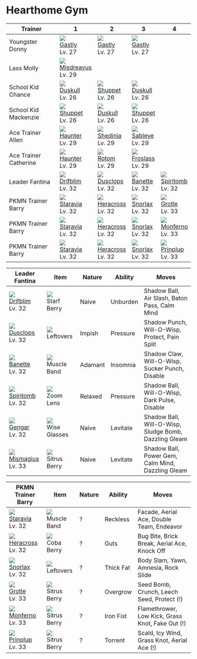 # Hearthome Gym

Trainer               | 1                                    | 2                                    | 3                                    | 4                                    
---                   | ---                                  | ---                                  | ---                                  | ---                                  
Youngster Donny       | ![][092]<br> [Gastly]<br> Lv. 27     | ![][092]<br> [Gastly]<br> Lv. 27     | ![][092]<br> [Gastly]<br> Lv. 27     
Lass Molly            | ![][200]<br> [Misdreavus]<br> Lv. 29 
School Kid Chance     | ![][355]<br> [Duskull]<br> Lv. 26    | ![][353]<br> [Shuppet]<br> Lv. 26    | ![][355]<br> [Duskull]<br> Lv. 26    
School Kid Mackenzie  | ![][353]<br> [Shuppet]<br> Lv. 26    | ![][355]<br> [Duskull]<br> Lv. 26    | ![][353]<br> [Shuppet]<br> Lv. 26    
Ace Trainer Allen     | ![][093]<br> [Haunter]<br> Lv. 29    | ![][292]<br> [Shedinja]<br> Lv. 29   | ![][302]<br> [Sableye]<br> Lv. 29    
Ace Trainer Catherine | ![][093]<br> [Haunter]<br> Lv. 29    | ![][479]<br> [Rotom]<br> Lv. 29      | ![][478]<br> [Froslass]<br> Lv. 29   
Leader Fantina        | ![][426]<br> [Drifblim]<br> Lv. 32   | ![][356]<br> [Dusclops]<br> Lv. 32   | ![][354]<br> [Banette]<br> Lv. 32    | ![][442]<br> [Spiritomb]<br> Lv. 32  | ![][094]<br> [Gengar]<br> Lv. 32     | ![][429]<br> [Mismagius]<br> Lv. 33  
PKMN Trainer Barry    | ![][397]<br> [Staravia]<br> Lv. 32   | ![][214]<br> [Heracross]<br> Lv. 32  | ![][143]<br> [Snorlax]<br> Lv. 32    | ![][388]<br> [Grotle]<br> Lv. 33     
PKMN Trainer Barry    | ![][397]<br> [Staravia]<br> Lv. 32   | ![][214]<br> [Heracross]<br> Lv. 32  | ![][143]<br> [Snorlax]<br> Lv. 32    | ![][391]<br> [Monferno]<br> Lv. 33   
PKMN Trainer Barry    | ![][397]<br> [Staravia]<br> Lv. 32   | ![][214]<br> [Heracross]<br> Lv. 32  | ![][143]<br> [Snorlax]<br> Lv. 32    | ![][394]<br> [Prinplup]<br> Lv. 33   

Leader Fantina                      | Item                               | Nature  | Ability  | Moves                                                
---                                 | ---                                | ---     | ---      | ---                                                  
![][426]<br> [Drifblim]<br> Lv. 32  | ![][starf-berry]<br> Starf Berry   | Naive   | Unburden | Shadow Ball, Air Slash, Baton Pass, Calm Mind        
![][356]<br> [Dusclops]<br> Lv. 32  | ![][leftovers]<br> Leftovers       | Impish  | Pressure | Shadow Punch, Will-O-Wisp, Protect, Pain Split       
![][354]<br> [Banette]<br> Lv. 32   | ![][muscle-band]<br> Muscle Band   | Adamant | Insomnia | Shadow Claw, Will-O-Wisp, Sucker Punch, Disable      
![][442]<br> [Spiritomb]<br> Lv. 32 | ![][zoom-lens]<br> Zoom Lens       | Relaxed | Pressure | Shadow Ball, Will-O-Wisp, Dark Pulse, Disable        
![][094]<br> [Gengar]<br> Lv. 32    | ![][wise-glasses]<br> Wise Glasses | Naive   | Levitate | Shadow Ball, Will-O-Wisp, Sludge Bomb, Dazzling Gleam
![][429]<br> [Mismagius]<br> Lv. 33 | ![][sitrus-berry]<br> Sitrus Berry | Naive   | Levitate | Shadow Ball, Power Gem, Calm Mind, Dazzling Gleam    

PKMN Trainer Barry                  | Item                               | Nature | Ability   | Moves                                              
---                                 | ---                                | --- | ---       | ---                                                
![][397]<br> [Staravia]<br> Lv. 32  | ![][muscle-band]<br> Muscle Band   | ? | Reckless  | Facade, Aerial Ace, Double Team, Endeavor          
![][214]<br> [Heracross]<br> Lv. 32 | ![][coba-berry]<br> Coba Berry     | ? | Guts      | Bug Bite, Brick Break, Aerial Ace, Knock Off       
![][143]<br> [Snorlax]<br> Lv. 32   | ![][leftovers]<br> Leftovers       | ? | Thick Fat | Body Slam, Yawn, Amnesia, Rock Slide               
![][388]<br> [Grotle]<br> Lv. 33    | ![][sitrus-berry]<br> Sitrus Berry | ? | Overgrow  | Seed Bomb, Crunch, Leech Seed, Protect          (!)
![][391]<br> [Monferno]<br> Lv. 33  | ![][sitrus-berry]<br> Sitrus Berry | ? | Iron Fist | Flamethrower, Low Kick, Grass Knot, Fake Out    (!)
![][394]<br> [Prinplup]<br> Lv. 33  | ![][sitrus-berry]<br> Sitrus Berry | ? | Torrent   | Scald, Icy Wind, Grass Knot, Aerial Ace         (!)


[Gastly]: /pokemon_changes/092/
[Haunter]: /pokemon_changes/093/
[Gengar]: /pokemon_changes/094/
[Snorlax]: /pokemon_changes/143/
[Misdreavus]: /pokemon_changes/200/
[Heracross]: /pokemon_changes/214/
[Shedinja]: /pokemon_changes/292/
[Sableye]: /pokemon_changes/302/
[Shuppet]: /pokemon_changes/353/
[Banette]: /pokemon_changes/354/
[Duskull]: /pokemon_changes/355/
[Dusclops]: /pokemon_changes/356/
[Grotle]: /pokemon_changes/388/
[Monferno]: /pokemon_changes/391/
[Prinplup]: /pokemon_changes/394/
[Staravia]: /pokemon_changes/397/
[Drifblim]: /pokemon_changes/426/
[Mismagius]: /pokemon_changes/429/
[Spiritomb]: /pokemon_changes/442/
[Froslass]: /pokemon_changes/478/
[Rotom]: /pokemon_changes/479/
[coba-berry]: /img/items/coba-berry.png
[leftovers]: /img/items/leftovers.png
[muscle-band]: /img/items/muscle-band.png
[sitrus-berry]: /img/items/sitrus-berry.png
[starf-berry]: /img/items/starf-berry.png
[wise-glasses]: /img/items/wise-glasses.png
[zoom-lens]: /img/items/zoom-lens.png
[092]: /img/pokemon/092.png
[093]: /img/pokemon/093.png
[094]: /img/pokemon/094.png
[143]: /img/pokemon/143.png
[200]: /img/pokemon/200.png
[214]: /img/pokemon/214.png
[292]: /img/pokemon/292.png
[302]: /img/pokemon/302.png
[353]: /img/pokemon/353.png
[354]: /img/pokemon/354.png
[355]: /img/pokemon/355.png
[356]: /img/pokemon/356.png
[388]: /img/pokemon/388.png
[391]: /img/pokemon/391.png
[394]: /img/pokemon/394.png
[397]: /img/pokemon/397.png
[426]: /img/pokemon/426.png
[429]: /img/pokemon/429.png
[442]: /img/pokemon/442.png
[478]: /img/pokemon/478.png
[479]: /img/pokemon/479.png
